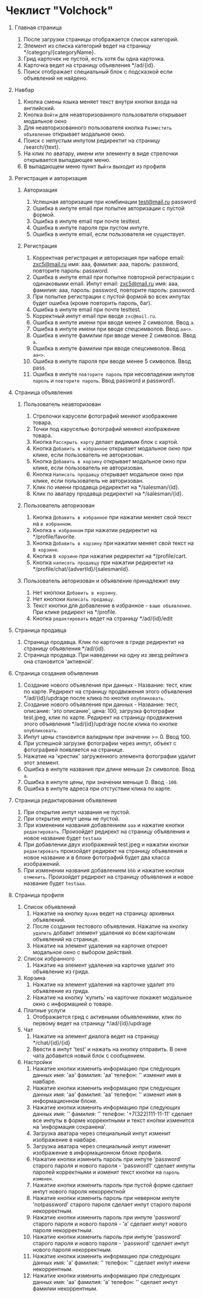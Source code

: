 # Чеклист "Volchock"

1. Главная страница

    1. После загрузки страницы отображается список категорий.
    2. Элемент из списка категорий ведет на страницу */category/{categoryName}.
    3. Грид карточек не пустой, есть хотя бы одна карточка.
    4. Карточка ведет на страницу объявления */ad/{id}.
    5. Поиск отображает специальный блок с подсказкой если объявлений не найдено.

2. Навбар

    1. Кнопка смены языка меняет текст внутри кнопки входа на английский.
    2. Кнопка `Войти` для неавторизованного пользователя открывает модальное окно
    3. Для неавторизованного пользователя кнопка `Разместить объявление` открывает модальное окно.
    4. Поиск с непустым инпутом редиректит на страницу /search/{text}.
    5. На клик по аватару, имени или элементу в виде стрелочки открывается выпадающее меню.
    6. В выпадающем меню пункт `Выйти` выходит из профиля

3. Регистрация и авторизация

    1. Авторизация

        1. Успешная авторизация при комбинации test@mail.ru password
        2. Ошибка в инпуте email при попытке авторизации с пустой формой.
        3. Ошибка в инпуте email при почте testtest.
        4. Ошибка в инпуте пароля при пустом инпуте.
        5. Ошибка в инпуте email, если пользователя не существует.

    2. Регистрация

        1. Корректная регистрация и авторизация при наборе email: zxc5@mail.ru имя: ааа, фамилия: ааа, пароль: password, повторите пароль: password.
        2. Ошибка в инпуте email при попытке повторной регистрации с одинаковыми email. Инпут email: zxc5@mail.ru имя: ааа, фамилия: ааа, пароль: password, повторите пароль: password.
        3. При попытке регистрации с пустой формой во всех инпутах будет ошибка (кроме повторить пароль, баг).
        4. Ошибка в инпуте email при почте testtest.
        5. Корректный инпут email при вводе `zxc@mail.ru`.
        6. Ошибка в инпуте имени при вводе менее 2 символов. Ввод `a`.
        7. Ошибка в инпуте имени при вводе спецсимволов. Ввод `aа<>`.
        8. Ошибка в инпуте фамилии при вводе менее 2 символов. Ввод `a`.
        9. Ошибка в инпуте фамилии при вводе спецсимволов. Ввод `aа<>`.
        10. Ошибка в инпуте пароля при вводе менее 5 символов. Ввод pass.
        11. Ошибка в инпуте `повторите пароль` при несовпадении инпутов `пароль` и `повторите пароль`. Ввод password и password1.

4. Страница объявления

    1. Пользователь неавторизован
        1. Стрелочки карусели фотографий меняют изображение товара.
        2. Точки под каруселью фотографий меняют изображение товара.
        3. Кнопка `Расскрыть карту` делает видимым блок с картой.
        4. Кнопка `Добавить в избранное` открывает модальное окно при клике, если пользователь не авторизован.
        5. Кнопка `Добавить в корзину` открывает модальное окно при клике, если пользователь не авторизован.
        6. Кнопка `Написать продавцу` открывает модальное окно при клике, если пользователь не авторизован.
        7. Клик по имени продавца редиректит на */salesman/{id}.
        8. Клик по аватару продавца редиректит на */salesman/{id}.

    2. Пользователь авторизован

        1. Кнопка `Добавить в избранное` при нажатии меняет свой текст на `в избранном`.
        2. Кнопка `в избранном` при нажатии редиректит на */profile/favorite.
        3. Кнопка `Добавить в корзину` при нажатии меняет свой текст на `В корзине`.
        4. Кнопка `В корзине` при нажатии редиректит на */profile/cart.
        5. Кнопка `написать продавцу` при нажатии редиректит на */profile/chat/{advertId}/{salesmanId}.

    3. Пользователь авторизован и объявление принадлежит ему
        1. Нет кнопоки `Добавить в корзину`.
        2. Нет кнопоки `Написать продавцу`.
        3. Текст кнопки для добавление в избранное - `ваше объявление`. При клике редирект на */profile.
        4. Кнопка `редактировать` ведет на страницу */ad/{id}/edit

5. Страница продавца

    1. Страница продавца. Клик по карточке в гриде редиректит на страницу объявления */ad/{id}.
    2. Страница продавца.  При наведении на одну из звезд рейтинга она становится 'активной'.

6. Страница создания объявления

    1. Создание нового объявления при данных - Название: тест, клик по карте. Редирект на страницу продвижения этого объявления */ad/{id}/updrage после клика по кнопке `опубликовать`.
    2. Создание нового объявления при данных - Название: тест, описание: 'это описание', цена: 100, загрузка фотографии test.jpeg, клик по карте. Редирект на страницу продвижения этого объявления */ad/{id}/updrage после клика по кнопке `опубликовать`.
    3. Инпут цены становится валидным при значении >= 0. Ввод 100.
    4. При успешной загрузке фотографии через инпут, объект с фотографией появляется на странице.
    5. Нажатие на 'крестик' загруженного элемента фотографии удалит этот элемент.
    6. Ошибка в инпуте названия при длине меньше 2х символов. Ввод `а`.
    7. Ошибка в инпуте цены, при значении меньше 0. Ввод `-100`.
    8. Ошибка в инпуте адреса при отстуствии клика по карте.

7. Страница редактирования объявления

    1. При открытие инпут названия не пустой.
    2. При открытие инпут цены не пустой.
    3. При изменении названия добавлением `ааа` и нажатие кнопки `редактировать`. Произойдет редирект на страницу объявления и новое название будет `testaaa`
    4. При добавлении двух изображений test.jpeg и нажатии кнопки `редактировать` произойдет редирект на страницу объявления и новое название и в блоке фотографий будет два класса изображений.
    5. При изменении названия добавлением `bbb` и нажатие кнопки `отменить`. Произойдет редирект на страницу объявления и новое название будет `testaaa`.

8. Страница профиля
    1. Список объявлений
        1. Нажатие на кнопку `Архив` ведет на страницу архивных объявлений.
        2. После создания тестового объявления. Нажатие на кнопку `удалить` добавит элемент удаления ко всем карточкам объявлений на странице.
        3. Нажатие на элемент удаления на карточке откроет модальное окно с выбором действий.
    2. Список избранного
        1. Нажатие на элемент удаления на карточке удалит это объявление из грида.
    3. Корзина
        1. Нажатие на элемент удаления на карточке удалит это объявление из грида.
        2. Нажатие на кнопку 'купить' на карточке покажет модальное окно с информацией о товаре.
    4. Платные услуги
        1. Отображается грид с активными объявлениями, клик по первому ведет на страницу */ad/{id}/updrage
    5. Чат
        1. Нажатие на элемент диалога ведет на страницу */chat/{id}/{id}
        2. Ввести в инпут 'test' и нажать на кнопку отправить. В окне чата добавится новый блок с сообщением.
    6. Настройки
        1. Нажатие кнопки изменить информацию при следующих данных имя: 'aa' фамилия: 'aa' телефон: '' изменит имя в навбаре.
        2. Нажатие кнопки изменить информацию при следующих данных имя: 'aa' фамилия: 'aa' телефон: '' изменит имя в информационном блоке.
        3. Нажатие кнопки изменить информацию при следующих данных имя: '' фамилия: '' телефон: '+7(322)111-11-11' сделает все инпуты в форме коррекнтными и текст кнопки изменится на 'информация сохранена'.
        4. Загрузка аватара через специальный инпут изменит изображение в навбаре.
        5. Загрузка аватара через специальный инпут изменит изображение в информационном блоке профиля.
        6. Нажатие кнопки изменить пароль при  инпуте 'password' старого пароля и нового пароля - 'password1' сделает инпуты паролей корректными и изменит текст кнопки на `пароль изменен`.
        7. Нажатие кнопки изменить пароль при пустой форме сделает инпут нового пароля некорректной
        8. Нажатие кнопки изменить пароль при неверном инпуте 'notpassword' старого пароля сделает инпут старого пароля некорректным.
        9. Нажатие кнопки изменить пароль при  инпуте 'password' старого пароля и нового пароля - 'a' сделает инпут нового пароля некорректным.
        10. Нажатие кнопки изменить пароль при  инпуте 'password' старого пароля и нового пароля - 'password' сделает инпут нового пароля некорректным.
        11. Нажатие кнопки изменить информацию при следующих данных имя: 'a' фамилия: '' телефон: '' сделает инпут имени некоррентным.
        12. Нажатие кнопки изменить информацию при следующих данных имя: 'aa' фамилия: 'a' телефон: '' сделает инпут фамилии некоррентным.
